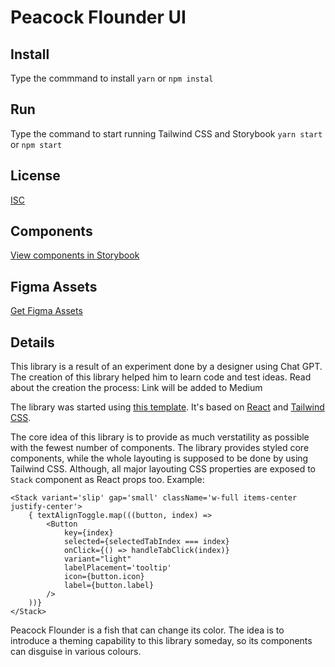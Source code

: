 # Peacock Flounder UI

## Install

Type the commmand to install
`yarn` or `npm instal`

## Run

Type the command to start running Tailwind CSS and Storybook
`yarn start` or `npm start`

## License

[ISC](./LICENSE)

## Components

[View components in Storybook](https://64454072e5893986554c85a8-mnifbpyuxb.chromatic.com/)

## Figma Assets

[Get Figma Assets](https://64454072e5893986554c85a8-mnifbpyuxb.chromatic.com/)

## Details

This library is a result of an experiment done by a designer using Chat GPT. The creation of this library helped him to learn code and test ideas. Read about the creation the process: Link will be added to Medium

The library was started using [this template](https://github.com/amitavdevzone/reactjs-tailwind-ui-storybook). It's based on [React](https://react.dev/) and [Tailwind CSS](https://tailwindcss.com/).

The core idea of this library is to provide as much verstatility as possible with the fewest number of components. The library provides styled core components, while the whole layouting is supposed to be done by using Tailwind CSS. Although, all major layouting CSS properties are exposed to `Stack` component as React props too. Example:

    <Stack variant='slip' gap='small' className='w-full items-center justify-center'>
        { textAlignToggle.map(((button, index) =>
            <Button
                key={index} 
                selected={selectedTabIndex === index}
                onClick={() => handleTabClick(index)}
                variant="light"
                labelPlacement='tooltip'
                icon={button.icon}
                label={button.label}
            />
        ))}
    </Stack>

Peacock Flounder is a fish that can change its color. The idea is to introduce a theming capability to this library someday, so its components can disguise in various colours.
